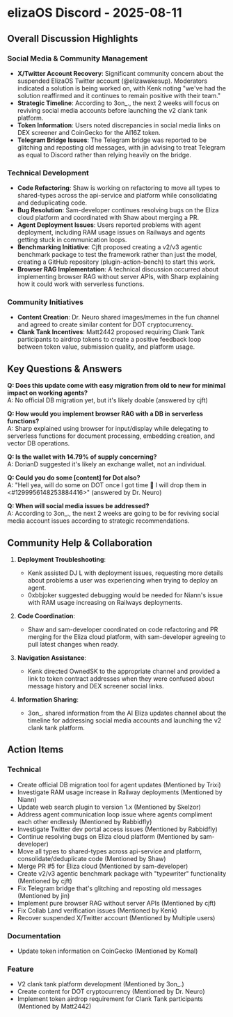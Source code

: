 # elizaOS Discord - 2025-08-11

## Overall Discussion Highlights

### Social Media & Community Management
- **X/Twitter Account Recovery**: Significant community concern about the suspended ElizaOS Twitter account (@elizawakesup). Moderators indicated a solution is being worked on, with Kenk noting "we've had the solution reaffirmed and it continues to remain positive with their team."
- **Strategic Timeline**: According to 3on_., the next 2 weeks will focus on reviving social media accounts before launching the v2 clank tank platform.
- **Token Information**: Users noted discrepancies in social media links on DEX screener and CoinGecko for the AI16Z token.
- **Telegram Bridge Issues**: The Telegram bridge was reported to be glitching and reposting old messages, with jin advising to treat Telegram as equal to Discord rather than relying heavily on the bridge.

### Technical Development
- **Code Refactoring**: Shaw is working on refactoring to move all types to shared-types across the api-service and platform while consolidating and deduplicating code.
- **Bug Resolution**: Sam-developer continues resolving bugs on the Eliza cloud platform and coordinated with Shaw about merging a PR.
- **Agent Deployment Issues**: Users reported problems with agent deployment, including RAM usage issues on Railways and agents getting stuck in communication loops.
- **Benchmarking Initiative**: Cjft proposed creating a v2/v3 agentic benchmark package to test the framework rather than just the model, creating a GitHub repository (plugin-action-bench) to start this work.
- **Browser RAG Implementation**: A technical discussion occurred about implementing browser RAG without server APIs, with Sharp explaining how it could work with serverless functions.

### Community Initiatives
- **Content Creation**: Dr. Neuro shared images/memes in the fun channel and agreed to create similar content for DOT cryptocurrency.
- **Clank Tank Incentives**: Matt2442 proposed requiring Clank Tank participants to airdrop tokens to create a positive feedback loop between token value, submission quality, and platform usage.

## Key Questions & Answers

**Q: Does this update come with easy migration from old to new for minimal impact on working agents?**  
A: No official DB migration yet, but it's likely doable (answered by cjft)

**Q: How would you implement browser RAG with a DB in serverless functions?**  
A: Sharp explained using browser for input/display while delegating to serverless functions for document processing, embedding creation, and vector DB operations.

**Q: Is the wallet with 14.79% of supply concerning?**  
A: DorianD suggested it's likely an exchange wallet, not an individual.

**Q: Could you do some [content] for Dot also?**  
A: "Hell yea, will do some on DOT once I got time 🫡 I will drop them in <#1299956148253884416>" (answered by Dr. Neuro)

**Q: When will social media issues be addressed?**  
A: According to 3on_., the next 2 weeks are going to be for reviving social media account issues according to strategic recommendations.

## Community Help & Collaboration

1. **Deployment Troubleshooting**:
   - Kenk assisted DJ L with deployment issues, requesting more details about problems a user was experiencing when trying to deploy an agent.
   - 0xbbjoker suggested debugging would be needed for Niann's issue with RAM usage increasing on Railways deployments.

2. **Code Coordination**:
   - Shaw and sam-developer coordinated on code refactoring and PR merging for the Eliza cloud platform, with sam-developer agreeing to pull latest changes when ready.

3. **Navigation Assistance**:
   - Kenk directed OwnedSK to the appropriate channel and provided a link to token contract addresses when they were confused about message history and DEX screener social links.

4. **Information Sharing**:
   - 3on_. shared information from the AI Eliza updates channel about the timeline for addressing social media accounts and launching the v2 clank tank platform.

## Action Items

### Technical
- Create official DB migration tool for agent updates (Mentioned by Trixi)
- Investigate RAM usage increase in Railway deployments (Mentioned by Niann)
- Update web search plugin to version 1.x (Mentioned by Skelzor)
- Address agent communication loop issue where agents compliment each other endlessly (Mentioned by Rabbidfly)
- Investigate Twitter dev portal access issues (Mentioned by Rabbidfly)
- Continue resolving bugs on Eliza cloud platform (Mentioned by sam-developer)
- Move all types to shared-types across api-service and platform, consolidate/deduplicate code (Mentioned by Shaw)
- Merge PR #5 for Eliza cloud (Mentioned by sam-developer)
- Create v2/v3 agentic benchmark package with "typewriter" functionality (Mentioned by cjft)
- Fix Telegram bridge that's glitching and reposting old messages (Mentioned by jin)
- Implement pure browser RAG without server APIs (Mentioned by cjft)
- Fix Collab Land verification issues (Mentioned by Kenk)
- Recover suspended X/Twitter account (Mentioned by Multiple users)

### Documentation
- Update token information on CoinGecko (Mentioned by Komal)

### Feature
- V2 clank tank platform development (Mentioned by 3on_.)
- Create content for DOT cryptocurrency (Mentioned by Dr. Neuro)
- Implement token airdrop requirement for Clank Tank participants (Mentioned by Matt2442)